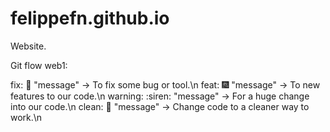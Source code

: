 # felippefn.github.io
Website.


Git flow web1:

fix: :wrench: "message" -> To fix some bug or tool.\n
feat: :fireworks: "message" -> To new features to our code.\n
warning: :siren: "message" -> For a huge change into our code.\n
clean: :broom: "message" -> Change code to a cleaner way to work.\n
